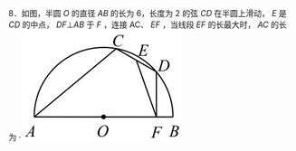 8．如图，半圆 $O$ 的直径 $A B$ 的长为 6，长度为 2 的弦 $C D$ 在半圆上滑动， $E$ 是 $C D$ 的中点， $D F \bot A B$ 于 $F$ ，连接 AC、 $E F$ ，当线段 $E F$ 的长最大时， $A C$ 的长为 ·
![](<../../qs_image_DB/专题2-3_八种隐圆类最值问题，圆来如此简单（解析版）/8b727a232378c5e3d4651a8a2686cc9671b24e4c89fa44b2fd9c5490c5ddcf49.jpg>)
